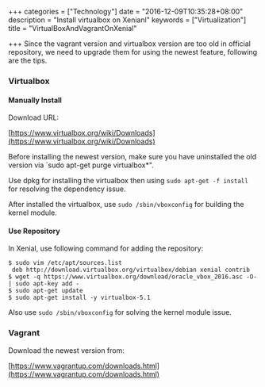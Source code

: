 +++
categories = ["Technology"]
date = "2016-12-09T10:35:28+08:00"
description = "Install virtualbox on Xenianl"
keywords = ["Virtualization"]
title = "VirtualBoxAndVagrantOnXenial"

+++
Since the vagrant version and virtualbox version are too old in official
repository, we need to upgrade them for using the newest feature, following
are the tips.     

### Virtualbox
#### Manually Install
Download URL:    

[https://www.virtualbox.org/wiki/Downloads](https://www.virtualbox.org/wiki/Downloads)    

Before installing the newest version, make sure you have uninstalled the old
version via `sudo apt-get purge virtualbox*".    

Use dpkg for installing the virtualbox then using `sudo apt-get -f install`
for resolving the dependency issue.     

After installed the virtualbox, use `sudo /sbin/vboxconfig` for building the
kernel module.    

#### Use Repository
In Xenial, use following command for adding the repository:    

```
$ sudo vim /etc/apt/sources.list
 deb http://download.virtualbox.org/virtualbox/debian xenial contrib
$ wget -q https://www.virtualbox.org/download/oracle_vbox_2016.asc -O- | sudo apt-key add -
$ sudo apt-get update
$ sudo apt-get install -y virtualbox-5.1
```
Also use `sudo /sbin/vboxconfig` for solving the kernel module issue.    

### Vagrant
Download the newest version from:    

[https://www.vagrantup.com/downloads.html](https://www.vagrantup.com/downloads.html)    
